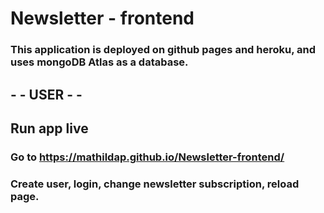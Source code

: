 # Newsletter - frontend
### This application is deployed on github pages and heroku, and uses mongoDB Atlas as a database.

## - - USER - -
## Run app live
### Go to https://mathildap.github.io/Newsletter-frontend/
### Create user, login, change newsletter subscription, reload page.